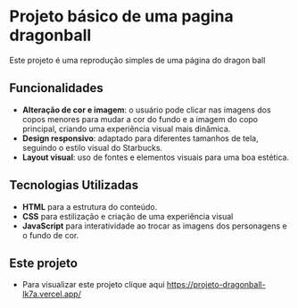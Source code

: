 # Projeto básico de uma pagina dragonball

Este projeto é uma reprodução simples de uma página do dragon ball

## Funcionalidades

- **Alteração de cor e imagem**: o usuário pode clicar nas imagens dos copos menores para mudar a cor do fundo e a imagem do copo principal, criando uma experiência visual mais dinâmica.
- **Design responsivo**: adaptado para diferentes tamanhos de tela, seguindo o estilo visual do Starbucks.
- **Layout visual**: uso de fontes e elementos visuais para uma  boa estética.

## Tecnologias Utilizadas

- **HTML** para a estrutura do conteúdo.
- **CSS** para estilização e criação de uma experiência visual
- **JavaScript** para interatividade ao trocar as imagens dos personagens e o fundo de cor.

## Este projeto
 - Para visualizar este projeto clique aqui https://projeto-dragonball-lk7a.vercel.app/
